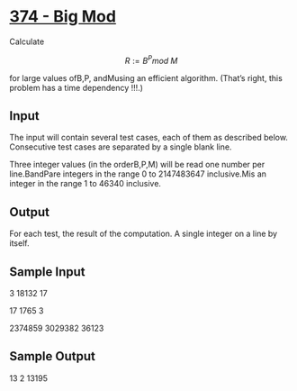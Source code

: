 # [374 - Big Mod](https://uva.onlinejudge.org/index.php?option=onlinejudge&page=show_problem&problem=310)


Calculate

$$R := B^P mod \; M$$


for large values ofB,P, andMusing an efficient algorithm. (That’s right, this problem has a time
dependency !!!.)

## Input

The input will contain several test cases, each of them as described below. Consecutive test cases are
separated by a single blank line.

Three integer values (in the orderB,P,M) will be read one number per line.BandPare integers
in the range 0 to 2147483647 inclusive.Mis an integer in the range 1 to 46340 inclusive.

## Output

For each test, the result of the computation. A single integer on a line by itself.

## Sample Input

3
18132
17

17
1765
3

2374859
3029382
36123

## Sample Output

13
2
13195


